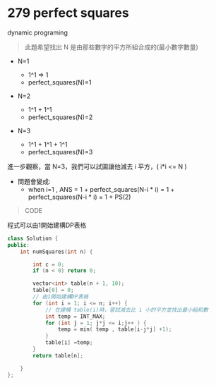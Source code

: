# 279 perfect squares

dynamic programing

> 此題希望找出 N 是由那些數字的平方所組合成的(最小數字數量)

+ N=1
  
  + 1^1 => 1  
  + perfect_squares(N)=1
+ N=2
  
  + 1^1 + 1^1 
  + perfect_squares(N)=2
+ N=3
  
  + 1^1 + 1^1 + 1^1 
  + perfect_squares(N)=3

進一步觀察，當 N=3，我們可以試圖讓他減去  i 平方，( i*i <= N )
  + 問題會變成:
      + when i=1 ,  ANS = 1 + perfect_squares(N-i * i) = 1 +   perfect_squares(N-i * i) = 1 + PS(2)

> CODE

程式可以由1開始建構DP表格

```c++
class Solution {
public:
	int numSquares(int n) {

		int c = 0;
		if (n < 0) return 0;

		vector<int> table(n + 1, 10);
		table[0] = 0;
		// 由1開始建構DP表格
		for (int i = 1; i <= n; i++) {
            // 在建構 table(i)時，嘗試減去比 i 小的平方並找出最小組和數
 			int temp = INT_MAX;           
			for (int j = 1; j*j <= i;j++ ) {                  
                temp = min( temp , table[i-j*j] +1);                  
			}
            table[i] =temp;
		}
		return table[n];

	}
};
```

  
